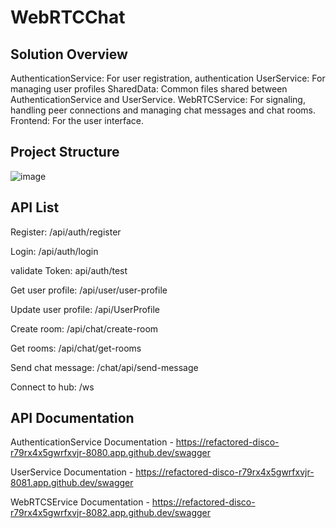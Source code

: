 # WebRTCChat

## Solution Overview
AuthenticationService: For user registration, authentication
UserService: For managing user profiles
SharedData: Common files shared between AuthenticationService and UserService.
WebRTCService: For signaling, handling peer connections and managing chat messages and chat rooms.
Frontend: For the user interface.

## Project Structure
![image](https://github.com/user-attachments/assets/90873ef4-2187-441a-909f-e4a446557525)

## API List
Register: /api/auth/register

Login: /api/auth/login

validate Token: api/auth/test

Get user profile: /api/user/user-profile

Update user profile: /api/UserProfile


Create room: /api/chat/create-room

Get rooms: /api/chat/get-rooms

Send chat message: /chat/api/send-message

Connect to hub: /ws

## API Documentation
AuthenticationService Documentation - https://refactored-disco-r79rx4x5gwrfxvjr-8080.app.github.dev/swagger

UserService Documentation - https://refactored-disco-r79rx4x5gwrfxvjr-8081.app.github.dev/swagger 

WebRTCSErvice Documentation - https://refactored-disco-r79rx4x5gwrfxvjr-8082.app.github.dev/swagger

